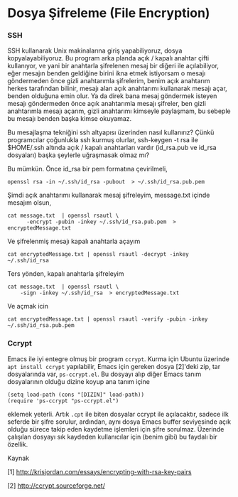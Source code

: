 # Dosya Şifreleme (File Encryption)

### SSH 

SSH kullanarak Unix makinalarına giriş yapabiliyoruz, dosya
kopyalayabiliyoruz. Bu program arka planda açık / kapalı anahtar çifti
kullanıyor, ve yani bir anahtarla şifrelenen  mesaj bir diğeri ile
açılabiliyor, eğer mesajın benden geldiğine birini ikna etmek
istiyorsam o mesajı göndermeden önce gizli anahtarımla şifrelerim,
benim açık anahtarım herkes tarafından bilinir, mesajı alan açık
anahtarımı kullanarak mesajı açar, benden olduğuna emin olur. Ya da
direk bana mesaj göndermek isteyen mesajı göndermeden önce açık
anahtarımla mesajı şifreler, ben gizli anahtarımla mesajı açarım,
gizli anahtarımı kimseyle paylaşmam, bu sebeple bu mesajı benden başka
kimse okuyamaz.

Bu mesajlaşma tekniğini ssh altyapısı üzerinden nasıl kullanırız?
Çünkü programcılar çoğunlukla ssh kurmuş olurlar, ssh-keygen -t rsa
ile $HOME/.ssh altında açık / kapalı anahtarları vardır (id_rsa.pub ve
id_rsa dosyaları) başka şeylerle uğraşmasak olmaz mı?

Bu mümkün. Önce id_rsa bir pem formatına çevirilmeli,

```
openssl rsa -in ~/.ssh/id_rsa -pubout  > ~/.ssh/id_rsa.pub.pem
```

Şimdi açık anahtarımı kullanarak mesaj şifreleyim, message.txt içinde
mesajım olsun,

```
cat message.txt  | openssl rsautl \
      -encrypt -pubin -inkey ~/.ssh/id_rsa.pub.pem  > encryptedMessage.txt
```

Ve şifrelenmiş mesajı kapalı anahtarla açayım

```
cat encryptedMessage.txt | openssl rsautl -decrypt -inkey ~/.ssh/id_rsa
```

Ters yönden, kapalı anahtarla şifreleyim

```
cat message.txt  | openssl rsautl \
    -sign -inkey ~/.ssh/id_rsa  > encryptedMessage.txt
```

Ve açmak icin

```
cat encryptedMessage.txt | openssl rsautl -verify -pubin -inkey ~/.ssh/id_rsa.pub.pem
```

### Ccrypt

Emacs ile iyi entegre olmuş bir program `ccrypt`. Kurma için Ubuntu
üzerinde `apt install ccrypt` yapılabilir, Emacs için gereken dosya
[2]'deki zip, tar dosyalarında var, `ps-ccrypt.el`. Bu dosyayı alıp
diğer Emacs tanım dosyalarının olduğu dizine koyup ana tanım içine

```
(setq load-path (cons "[DIZIN]" load-path))
(require 'ps-ccrypt "ps-ccrypt.el")
```

eklemek yeterli. Artık `.cpt` ile biten dosyalar ccrypt ile
açılacaktır, sadece ilk seferde bir şifre sorulur, ardından, aynı
dosya Emacs buffer seviyesinde açık olduğu sürece takip eden kaydetme
işlemleri için şifre sorulmaz. Üzerinde çalışılan dosyayı sık kaydeden
kullanıcılar için (benim gibi) bu faydalı bir özellik.

Kaynak

[1] http://krisjordan.com/essays/encrypting-with-rsa-key-pairs

[2] http://ccrypt.sourceforge.net/


